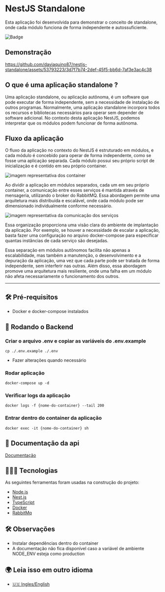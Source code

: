 # NestJS Standalone

Esta aplicação foi desenvolvida para demonstrar o conceito de standalone, onde cada módulo funciona de forma independente e autossuficiente.

![Badge](https://img.shields.io/badge/standalone-api-%237159c1?style=for-the-badge&logo=ghost)

## Demonstração

https://github.com/daviaquino87/nestjs-standalone/assets/53793223/3d7f7b74-2def-45f5-bb6d-7af3e3ac4c38



## O que é uma aplicação standalone ?

Uma aplicação standalone, ou aplicação autônoma, é um software que pode executar de forma independente, sem a necessidade de instalação de outros programas. Normalmente, uma aplicação standalone incorpora todos os recursos e bibliotecas necessários para operar sem depender de software adicional. No contexto desta aplicação NestJS, podemos interpretar que os módulos podem funcionar de forma autônoma.

## Fluxo da aplicação
  O fluxo da aplicação no contexto do NestJS é estruturado em módulos, e cada módulo é concebido para operar de forma independente, como se fosse uma aplicação separada. Cada módulo possui seu próprio script de inicialização e é contido em seu próprio container.

  ![imagem representativa dos container](https://cdn.discordapp.com/attachments/1115324354658570261/1224730389080309780/image.png?ex=661e8e0f&is=660c190f&hm=27c6ad32ecda23935e3138330b543b3b7ed4afc4a44ae09b191012ad6c1e6c2f&)

  Ao dividir a aplicação em módulos separados, cada um em seu próprio container, a comunicação entre esses serviços é mantida através de mensageria, utilizando o broker do RabbitMQ. Essa abordagem permite uma arquitetura mais distribuída e escalável, onde cada módulo pode ser dimensionado individualmente conforme necessário.

  ![imagem representativa da comunicação dos serviços](https://cdn.discordapp.com/attachments/1115324354658570261/1224756531099074731/image.png?ex=661ea667&is=660c3167&hm=6c944e8a3cf4ccf7c9a91c407711d52e5f7bd92a1faf9b68cfc6253c4004d65f&)

 Essa organização proporciona uma visão clara do ambiente de implantação da aplicação. Por exemplo, se houver a necessidade de escalar a aplicação, basta fazer uma configuração no arquivo docker-compose para especificar quantas instâncias de cada serviço são desejadas.

Essa separação em módulos autônomos facilita não apenas a escalabilidade, mas também a manutenção, o desenvolvimento e a depuração da aplicação, uma vez que cada parte pode ser tratada de forma independente, sem interferir nas outras. Além disso, essa abordagem promove uma arquitetura mais resiliente, onde uma falha em um módulo não afeta necessariamente o funcionamento dos outros.

<hr>

## 🛠️ Pré-requisitos
* Docker e docker-compose instalados

## 🎲 Rodando o Backend

### Criar o arquivo .env e copiar as variáveis do .env.example
```=shell
cp ./.env.example ./.env
```
* Fazer alterações quando necessário

### Rodar aplicação
```=shell
docker-compose up -d 
```

### Verificar logs da aplicação
```=shell
docker logs -f {nome-do-container} --tail 200
```

### Entrar dentro do container da aplicação
```=shell
docker exec -it {nome-do-container} sh
```

## 📖 Documentação da api

[Documentação](http://localhost:3001/docs)

## 👨🏼‍💻 Tecnologias

As seguintes ferramentas foram usadas na construção do projeto:

- [Node.js](https://nodejs.org/en/)
- [Nest.js](https://docs.nestjs.com/)
- [TypeScript](https://www.typescriptlang.org/)
- [Docker](https://docs.docker.com/)
- [RabbitMq](https://www.rabbitmq.com/docs)

## 🛠️ Observações
* Instalar dependências dentro do container
* A documentação não fica disponível caso a variável de ambiente NODE_ENV esteja como production

## 🌍 Leia isso em outro idioma
- <a href="../../README.md" >🇺🇸 Ingles/English</a>
